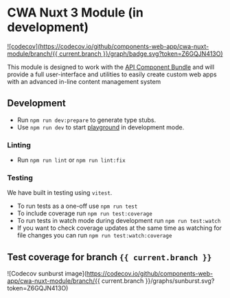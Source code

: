 # CWA Nuxt 3 Module (in development)

[![codecov](https://codecov.io/github/components-web-app/cwa-nuxt-module/branch/{{ current.branch }}/graph/badge.svg?token=Z6GQJN413O)](https://codecov.io/github/components-web-app/cwa-nuxt-module)

This module is designed to work with the [API Component Bundle](https://github.com/components-web-app/api-components-bundle) and will provide a full user-interface and utilities to easily create custom web apps with an advanced in-line content management system

## Development

- Run `npm run dev:prepare` to generate type stubs.
- Use `npm run dev` to start [playground](./playground) in development mode.

### Linting

- Run `npm run lint` or `npm run lint:fix`

### Testing

We have built in testing using `vitest`.

- To run tests as a one-off use `npm run test`
- To include coverage run `npm run test:coverage`
- To run tests in watch mode during development run `npm run test:watch`
- If you want to check coverage updates at the same time as watching for file changes you can run `npm run test:watch:coverage`

## Test coverage for branch `{{ current.branch }}`

![Codecov sunburst image](https://codecov.io/github/components-web-app/cwa-nuxt-module/branch/{{ current.branch }}/graphs/sunburst.svg?token=Z6GQJN413O)
